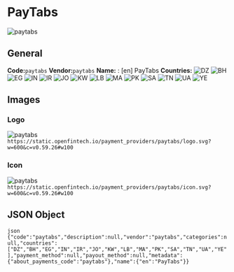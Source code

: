# PayTabs 
![paytabs](https://static.openfintech.io/payment_providers/paytabs/logo.svg?w=600&c=v0.59.26#w100) 
## General 
**Code:**`paytabs` 
**Vendor:**`paytabs` 
**Name:** 
:	[en] PayTabs 
**Countries:** 
![DZ](https://cdnjs.cloudflare.com/ajax/libs/flag-icon-css/3.3.0/flags/4x3/DZ.svg#w24) 
![BH](https://cdnjs.cloudflare.com/ajax/libs/flag-icon-css/3.3.0/flags/4x3/BH.svg#w24) 
![EG](https://cdnjs.cloudflare.com/ajax/libs/flag-icon-css/3.3.0/flags/4x3/EG.svg#w24) 
![IN](https://cdnjs.cloudflare.com/ajax/libs/flag-icon-css/3.3.0/flags/4x3/IN.svg#w24) 
![IR](https://cdnjs.cloudflare.com/ajax/libs/flag-icon-css/3.3.0/flags/4x3/IR.svg#w24) 
![JO](https://cdnjs.cloudflare.com/ajax/libs/flag-icon-css/3.3.0/flags/4x3/JO.svg#w24) 
![KW](https://cdnjs.cloudflare.com/ajax/libs/flag-icon-css/3.3.0/flags/4x3/KW.svg#w24) 
![LB](https://cdnjs.cloudflare.com/ajax/libs/flag-icon-css/3.3.0/flags/4x3/LB.svg#w24) 
![MA](https://cdnjs.cloudflare.com/ajax/libs/flag-icon-css/3.3.0/flags/4x3/MA.svg#w24) 
![PK](https://cdnjs.cloudflare.com/ajax/libs/flag-icon-css/3.3.0/flags/4x3/PK.svg#w24) 
![SA](https://cdnjs.cloudflare.com/ajax/libs/flag-icon-css/3.3.0/flags/4x3/SA.svg#w24) 
![TN](https://cdnjs.cloudflare.com/ajax/libs/flag-icon-css/3.3.0/flags/4x3/TN.svg#w24) 
![UA](https://cdnjs.cloudflare.com/ajax/libs/flag-icon-css/3.3.0/flags/4x3/UA.svg#w24) 
![YE](https://cdnjs.cloudflare.com/ajax/libs/flag-icon-css/3.3.0/flags/4x3/YE.svg#w24) 
 
## Images 
### Logo 
![paytabs](https://static.openfintech.io/payment_providers/paytabs/logo.svg?w=600&c=v0.59.26#w100) 
``` https://static.openfintech.io/payment_providers/paytabs/logo.svg?w=600&c=v0.59.26#w100 ``` 
### Icon 
![paytabs](https://static.openfintech.io/payment_providers/paytabs/icon.svg?w=600&c=v0.59.26#w100) 
``` https://static.openfintech.io/payment_providers/paytabs/icon.svg?w=600&c=v0.59.26#w100 ``` 
## JSON Object 
```json {"code":"paytabs","description":null,"vendor":"paytabs","categories":null,"countries":["DZ","BH","EG","IN","IR","JO","KW","LB","MA","PK","SA","TN","UA","YE"],"payment_method":null,"payout_method":null,"metadata":{"about_payments_code":"paytabs"},"name":{"en":"PayTabs"}} ``` 
